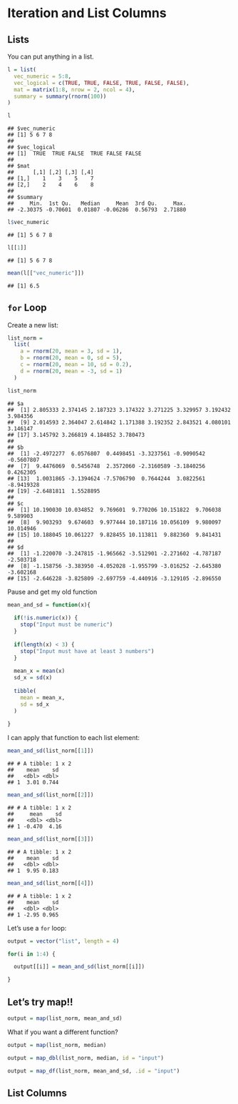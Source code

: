 Iteration and List Columns
================

## Lists

You can put anything in a list.

``` r
l = list(
  vec_numeric = 5:8, 
  vec_logical = c(TRUE, TRUE, FALSE, TRUE, FALSE, FALSE), 
  mat = matrix(1:8, nrow = 2, ncol = 4), 
  summary = summary(rnorm(100))
)
```

``` r
l
```

    ## $vec_numeric
    ## [1] 5 6 7 8
    ## 
    ## $vec_logical
    ## [1]  TRUE  TRUE FALSE  TRUE FALSE FALSE
    ## 
    ## $mat
    ##      [,1] [,2] [,3] [,4]
    ## [1,]    1    3    5    7
    ## [2,]    2    4    6    8
    ## 
    ## $summary
    ##     Min.  1st Qu.   Median     Mean  3rd Qu.     Max. 
    ## -2.30375 -0.70601  0.01807 -0.06286  0.56793  2.71880

``` r
l$vec_numeric
```

    ## [1] 5 6 7 8

``` r
l[[1]]
```

    ## [1] 5 6 7 8

``` r
mean(l[["vec_numeric"]])
```

    ## [1] 6.5

## `for` Loop

Create a new list:

``` r
list_norm = 
  list(
    a = rnorm(20, mean = 3, sd = 1), 
    b = rnorm(20, mean = 0, sd = 5), 
    c = rnorm(20, mean = 10, sd = 0.2), 
    d = rnorm(20, mean = -3, sd = 1)
  )
```

``` r
list_norm
```

    ## $a
    ##  [1] 2.805333 2.374145 2.187323 3.174322 3.271225 3.329957 3.192432 3.984356
    ##  [9] 2.014593 2.364047 2.614842 1.171388 3.192352 2.843521 4.080101 3.146147
    ## [17] 3.145792 3.266819 4.184852 3.780473
    ## 
    ## $b
    ##  [1] -2.4972277  6.0576807  0.4498451 -3.3237561 -0.9090542 -0.5607807
    ##  [7]  9.4476069  0.5456748  2.3572060 -2.3160589 -3.1840256  0.4262305
    ## [13]  1.0031865 -3.1394624 -7.5706790  0.7644244  3.0822561 -8.9419328
    ## [19] -2.6481811  1.5528895
    ## 
    ## $c
    ##  [1] 10.190030 10.034852  9.769601  9.770206 10.151822  9.706038  9.589903
    ##  [8]  9.903293  9.674603  9.977444 10.187116 10.056109  9.980097 10.014946
    ## [15] 10.188045 10.061227  9.828455 10.113811  9.882360  9.841431
    ## 
    ## $d
    ##  [1] -1.220070 -3.247815 -1.965662 -3.512901 -2.271602 -4.787187 -2.503718
    ##  [8] -1.158756 -3.383950 -4.052028 -1.955799 -3.016252 -2.645380 -3.602168
    ## [15] -2.646228 -3.825809 -2.697759 -4.440916 -3.129105 -2.896550

Pause and get my old function

``` r
mean_and_sd = function(x){
  
  if(!is.numeric(x)) {
    stop("Input must be numeric")
  }
  
  if(length(x) < 3) {
    stop("Input must have at least 3 numbers")
  }
  
  mean_x = mean(x)
  sd_x = sd(x)
  
  tibble(
    mean = mean_x,
    sd = sd_x
  )
  
}
```

I can apply that function to each list element:

``` r
mean_and_sd(list_norm[[1]])
```

    ## # A tibble: 1 x 2
    ##    mean    sd
    ##   <dbl> <dbl>
    ## 1  3.01 0.744

``` r
mean_and_sd(list_norm[[2]])
```

    ## # A tibble: 1 x 2
    ##     mean    sd
    ##    <dbl> <dbl>
    ## 1 -0.470  4.16

``` r
mean_and_sd(list_norm[[3]])
```

    ## # A tibble: 1 x 2
    ##    mean    sd
    ##   <dbl> <dbl>
    ## 1  9.95 0.183

``` r
mean_and_sd(list_norm[[4]])
```

    ## # A tibble: 1 x 2
    ##    mean    sd
    ##   <dbl> <dbl>
    ## 1 -2.95 0.965

Let’s use a `for` loop:

``` r
output = vector("list", length = 4)

for(i in 1:4) {

  output[[i]] = mean_and_sd(list_norm[[i]])

}
```

## Let’s try map\!\!

``` r
output = map(list_norm, mean_and_sd)
```

What if you want a different function?

``` r
output = map(list_norm, median)
```

``` r
output = map_dbl(list_norm, median, id = "input")
```

``` r
output = map_df(list_norm, mean_and_sd, .id = "input")
```

## List Columns
